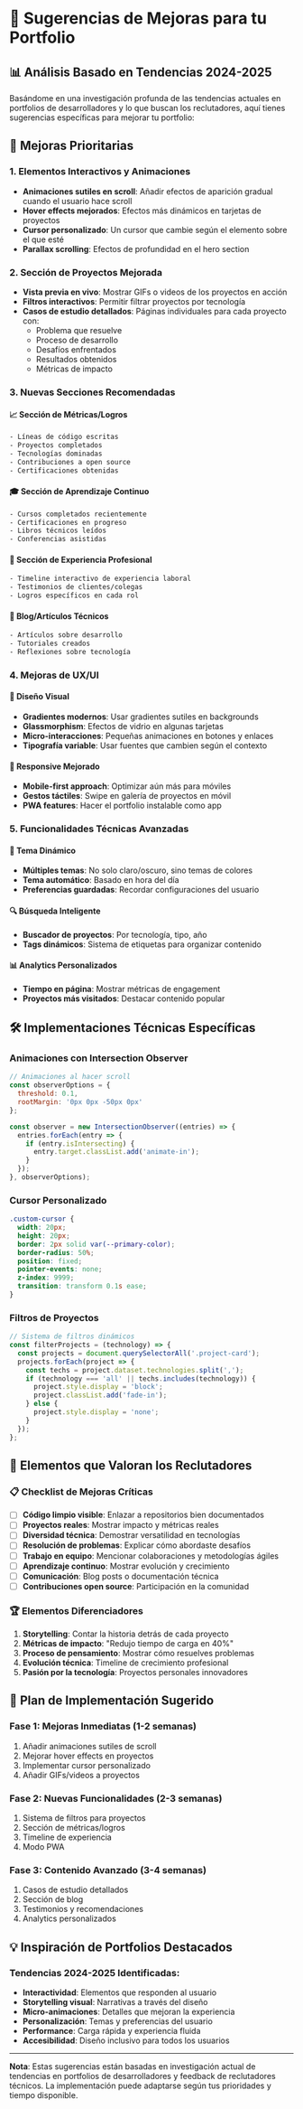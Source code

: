 # 🚀 Sugerencias de Mejoras para tu Portfolio

## 📊 Análisis Basado en Tendencias 2024-2025

Basándome en una investigación profunda de las tendencias actuales en portfolios de desarrolladores y lo que buscan los reclutadores, aquí tienes sugerencias específicas para mejorar tu portfolio:

## 🎯 Mejoras Prioritarias

### 1. **Elementos Interactivos y Animaciones**
- **Animaciones sutiles en scroll**: Añadir efectos de aparición gradual cuando el usuario hace scroll
- **Hover effects mejorados**: Efectos más dinámicos en tarjetas de proyectos
- **Cursor personalizado**: Un cursor que cambie según el elemento sobre el que esté
- **Parallax scrolling**: Efectos de profundidad en el hero section

### 2. **Sección de Proyectos Mejorada**
- **Vista previa en vivo**: Mostrar GIFs o videos de los proyectos en acción
- **Filtros interactivos**: Permitir filtrar proyectos por tecnología
- **Casos de estudio detallados**: Páginas individuales para cada proyecto con:
  - Problema que resuelve
  - Proceso de desarrollo
  - Desafíos enfrentados
  - Resultados obtenidos
  - Métricas de impacto

### 3. **Nuevas Secciones Recomendadas**

#### **📈 Sección de Métricas/Logros**
```html
- Líneas de código escritas
- Proyectos completados
- Tecnologías dominadas
- Contribuciones a open source
- Certificaciones obtenidas
```

#### **🎓 Sección de Aprendizaje Continuo**
```html
- Cursos completados recientemente
- Certificaciones en progreso
- Libros técnicos leídos
- Conferencias asistidas
```

#### **💼 Sección de Experiencia Profesional**
```html
- Timeline interactivo de experiencia laboral
- Testimonios de clientes/colegas
- Logros específicos en cada rol
```

#### **📝 Blog/Artículos Técnicos**
```html
- Artículos sobre desarrollo
- Tutoriales creados
- Reflexiones sobre tecnología
```

### 4. **Mejoras de UX/UI**

#### **🎨 Diseño Visual**
- **Gradientes modernos**: Usar gradientes sutiles en backgrounds
- **Glassmorphism**: Efectos de vidrio en algunas tarjetas
- **Micro-interacciones**: Pequeñas animaciones en botones y enlaces
- **Tipografía variable**: Usar fuentes que cambien según el contexto

#### **📱 Responsive Mejorado**
- **Mobile-first approach**: Optimizar aún más para móviles
- **Gestos táctiles**: Swipe en galería de proyectos en móvil
- **PWA features**: Hacer el portfolio instalable como app

### 5. **Funcionalidades Técnicas Avanzadas**

#### **🌙 Tema Dinámico**
- **Múltiples temas**: No solo claro/oscuro, sino temas de colores
- **Tema automático**: Basado en hora del día
- **Preferencias guardadas**: Recordar configuraciones del usuario

#### **🔍 Búsqueda Inteligente**
- **Buscador de proyectos**: Por tecnología, tipo, año
- **Tags dinámicos**: Sistema de etiquetas para organizar contenido

#### **📊 Analytics Personalizados**
- **Tiempo en página**: Mostrar métricas de engagement
- **Proyectos más visitados**: Destacar contenido popular

## 🛠️ Implementaciones Técnicas Específicas

### **Animaciones con Intersection Observer**
```javascript
// Animaciones al hacer scroll
const observerOptions = {
  threshold: 0.1,
  rootMargin: '0px 0px -50px 0px'
};

const observer = new IntersectionObserver((entries) => {
  entries.forEach(entry => {
    if (entry.isIntersecting) {
      entry.target.classList.add('animate-in');
    }
  });
}, observerOptions);
```

### **Cursor Personalizado**
```css
.custom-cursor {
  width: 20px;
  height: 20px;
  border: 2px solid var(--primary-color);
  border-radius: 50%;
  position: fixed;
  pointer-events: none;
  z-index: 9999;
  transition: transform 0.1s ease;
}
```

### **Filtros de Proyectos**
```javascript
// Sistema de filtros dinámicos
const filterProjects = (technology) => {
  const projects = document.querySelectorAll('.project-card');
  projects.forEach(project => {
    const techs = project.dataset.technologies.split(',');
    if (technology === 'all' || techs.includes(technology)) {
      project.style.display = 'block';
      project.classList.add('fade-in');
    } else {
      project.style.display = 'none';
    }
  });
};
```

## 🎯 Elementos que Valoran los Reclutadores

### **📋 Checklist de Mejoras Críticas**
- [ ] **Código limpio visible**: Enlazar a repositorios bien documentados
- [ ] **Proyectos reales**: Mostrar impacto y métricas reales
- [ ] **Diversidad técnica**: Demostrar versatilidad en tecnologías
- [ ] **Resolución de problemas**: Explicar cómo abordaste desafíos
- [ ] **Trabajo en equipo**: Mencionar colaboraciones y metodologías ágiles
- [ ] **Aprendizaje continuo**: Mostrar evolución y crecimiento
- [ ] **Comunicación**: Blog posts o documentación técnica
- [ ] **Contribuciones open source**: Participación en la comunidad

### **🏆 Elementos Diferenciadores**
1. **Storytelling**: Contar la historia detrás de cada proyecto
2. **Métricas de impacto**: "Redujo tiempo de carga en 40%"
3. **Proceso de pensamiento**: Mostrar cómo resuelves problemas
4. **Evolución técnica**: Timeline de crecimiento profesional
5. **Pasión por la tecnología**: Proyectos personales innovadores

## 🚀 Plan de Implementación Sugerido

### **Fase 1: Mejoras Inmediatas (1-2 semanas)**
1. Añadir animaciones sutiles de scroll
2. Mejorar hover effects en proyectos
3. Implementar cursor personalizado
4. Añadir GIFs/videos a proyectos

### **Fase 2: Nuevas Funcionalidades (2-3 semanas)**
1. Sistema de filtros para proyectos
2. Sección de métricas/logros
3. Timeline de experiencia
4. Modo PWA

### **Fase 3: Contenido Avanzado (3-4 semanas)**
1. Casos de estudio detallados
2. Sección de blog
3. Testimonios y recomendaciones
4. Analytics personalizados

## 💡 Inspiración de Portfolios Destacados

### **Tendencias 2024-2025 Identificadas:**
- **Interactividad**: Elementos que responden al usuario
- **Storytelling visual**: Narrativas a través del diseño
- **Micro-animaciones**: Detalles que mejoran la experiencia
- **Personalización**: Temas y preferencias del usuario
- **Performance**: Carga rápida y experiencia fluida
- **Accesibilidad**: Diseño inclusivo para todos los usuarios

---

**Nota**: Estas sugerencias están basadas en investigación actual de tendencias en portfolios de desarrolladores y feedback de reclutadores técnicos. La implementación puede adaptarse según tus prioridades y tiempo disponible.